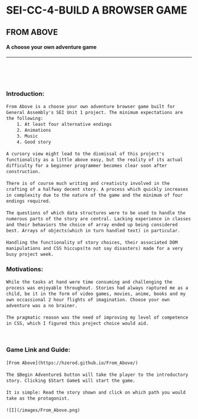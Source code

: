 # SEI-CC-4-BUILD A BROWSER GAME
## FROM ABOVE
#### A choose your own adventure game

---

<br>
<br>
<br>

### Introduction:

    From Above is a choose your own adventure browser game built for General Assembly's SEI Unit 1 project. The minimum expectations are the following:
        1. At least four alternative endings
        2. Animations
        3. Music
        4. Good story

    A cursory view might lead to the dismissal of this project's functionality as a little above easy, but the reality of its actual difficulty for a beginner programmer becomes clear soon after construction. 

    There is of course much writing and creativity involved in the crafting of a halfway decent story. A process which quickly increases in complexity due to the nature of the game and the minimum of four endings required.
    
    The questions of which data structures were to be used to handle the numerous parts of the story are central. Lacking experience in classes and their behaviors the choice of array ended up being considered best. Arrays of objects(which in turn handled text) in particular.

    Handling the functionality of story choices, their associated DOM manipulations and CSS hiccups(to not say disasters) made for a very busy project week.


### Motivations:

    While the tasks at hand were time consuming and challenging the process was enjoyable throughout. Stories had always raptured me as a child, be it in the form of video games, movies, anime, books and my own occassional 2 hour flights of imagination. Choose your own adventure was a no brainer.

    The pragmatic reason was the need of improving my level of competence in CSS, which I figured this project choice would aid.

<br>

### Game Link and Guide:

    [From Above](https://hzerod.github.io/From_Above/)

    The $Begin Adventure$ button will take the player to the introductory story. Clicking $Start Game$ will start the game. 

    It is simple: Read the story shown and click on which path you would take as the protagonist.

    ![I](/images/From_Above.png)





